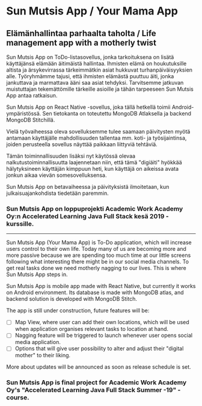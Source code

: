 # Sun Mutsis App / Your Mama App
## Elämänhallintaa parhaalta taholta / Life management app with a motherly twist


Sun Mutsis App on ToDo-listasovellus, jonka tarkoituksena on lisätä käyttäjänsä elämään äitimäistä hallintaa. 
Ihmisten elämä on houkutuksille altista ja ärsykevirrassa tärkeimmätkin asiat hukkuvat turhanpäiväisyyksien alle.
Työryhmämme tajusi, että ihmisten elämästä puuttuu äiti, jonka jankuttava ja marmattava ääni saa asiat tehdyksi.
Tarvitsemme jatkuvan muistuttajan tekemättömille tärkeille asioille ja tähän tarpeeseen Sun Mutsis App antaa ratkaisun.

Sun Mutsis App on React Native -sovellus, joka tällä hetkellä toimii Android-ympäristössä. Sen tietokanta on toteutettu
MongoDB Atlaksella ja backend MongoDB Stitchillä. 

Vielä työvaiheessa oleva sovelluksemme tulee saamaan päivitysten myötä antamaan käyttäjälle mahdollisuuden tallentaa mm. koti- ja työsijaintinsa,
joiden perusteella sovellus näyttää paikkaan liittyviä tehtäviä. 

Tämän toiminnallisuuden lisäksi nyt käytössä olevaa nalkutustoiminnallisuutta laajennetaan niin, että tämä "digiäiti" hyökkää hälytyksineen
käyttäjän kimppuun heti, kun käyttäjä on aikeissa avata jonkun aikaa vievän somesovelluksensa.

Sun Mutsis App on betavaiheessa ja päivityksistä ilmoitetaan, kun julkaisuajankohdista tiedetään paremmin.

### Sun Mutsis App on loppuprojekti Academic Work Academy Oy:n Accelerated Learning Java Full Stack kesä 2019 -kurssille.

-------

Sun Mutsis App (Your Mama App) is To-Do application, which will increase users control to their own life. Today many of us are becoming
more and more passive because we are spending too much time at our little screens following what interesting there might be in our 
social media channels. To get real tasks done we need motherly nagging to our lives. This is where Sun Mutsis App steps in.

Sun Mutsis App is mobile app made with React Native, but currently it works on Android environment. Its database is made with MongoDB atlas, 
and backend solution is developed with MongoDB Stitch. 

The app is still under construction, future features will be:
- [ ] Map View, where user can add their own locations, which will be used when application organises relevant tasks to location at hand.
- [ ] Nagging feature will be triggered to launch whenever user opens social media application.
- [ ] Options that will give user possibility to alter and adjust their "digital mother" to their liking.

More about updates will be announced as soon as release schedule is set.

### Sun Mutsis App is final project for Academic Work Academy Oy's "Accelerated Learning Java Full Stack Summer -19" -course.


